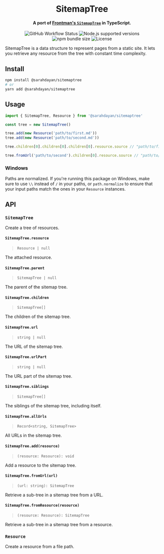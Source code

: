 <p align="center">
  <h1 align="center">SitemapTree</h1>
  <h4 align="center">A port of <a href="https://github.com/algolia/frontman/blob/master/lib/frontman/sitemap_tree.rb" target="_blank">Frontman's <code>SitemapTree</code></a> in TypeScript.</h4>

  <p align="center">
    <img src="https://img.shields.io/github/workflow/status/sarahdayan/sitemaptree/CI/master" alt="GitHub Workflow Status" />
    <img src="https://img.shields.io/node/v/@sarahdayan/sitemaptree" alt="Node.js supported versions" />
    <img src="https://img.shields.io/bundlephobia/minzip/@sarahdayan/sitemaptree" alt="npm bundle size" />
    <img src="https://img.shields.io/npm/l/@sarahdayan/sitemaptree" alt="License" />
  </p>
</p>

SitemapTree is a data structure to represent pages from a static site. It lets you retrieve any resource from the tree with constant time complexity.

## Install

```sh
npm install @sarahdayan/sitemaptree
# or
yarn add @sarahdayan/sitemaptree
```

## Usage

```ts
import { SitemapTree, Resource } from '@sarahdayan/sitemaptree'

const tree = new SitemapTree()

tree.add(new Resource('path/to/first.md'))
tree.add(new Resource('path/to/second.md'))

tree.children[0].children[0].children[0].resource.source // "path/to/first.md"

tree.fromUrl('path/to/second').children[0].resource.source // "path/to/second.md"
```

### Windows

Paths are normalized. If you're running this package on Windows, make sure to use `\\` instead of `/` in your paths, or `path.normalize` to ensure that your input paths match the ones in your `Resource` instances.

## API

### `SitemapTree`

Create a tree of resources.

#### `SitemapTree.resource`

> `Resource | null`

The attached resource.

#### `SitemapTree.parent`

> `SitemapTree | null`

The parent of the sitemap tree.

#### `SitemapTree.children`

> `SitemapTree[]`

The children of the sitemap tree.

#### `SitemapTree.url`

> `string | null`

The URL of the sitemap tree.

#### `SitemapTree.urlPart`

> `string | null`

The URL part of the sitemap tree.

#### `SitemapTree.siblings`

> `SitemapTree[]`

The siblings of the sitemap tree, including itself.

#### `SitemapTree.allUrls`

> `Record<string, SitemapTree>`

All URLs in the sitemap tree.

#### `SitemapTree.add(resource)`

> `(resource: Resource): void`

Add a resource to the sitemap tree.

#### `SitemapTree.fromUrl(url)`

> `(url: string): SitemapTree`

Retrieve a sub-tree in a sitemap tree from a URL.

#### `SitemapTree.fromResource(resource)`

> `(resource: Resource): SitemapTree`

Retrieve a sub-tree in a sitemap tree from a resource.

### `Resource`

Create a resource from a file path.
